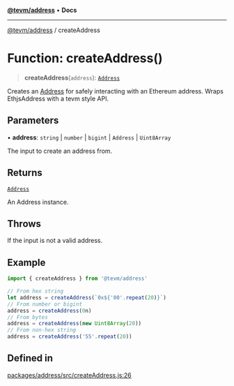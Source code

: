 [**@tevm/address**](../README.md) • **Docs**

***

[@tevm/address](../globals.md) / createAddress

# Function: createAddress()

> **createAddress**(`address`): [`Address`](../classes/Address.md)

Creates an [Address](../classes/Address.md) for safely interacting with an Ethereum address.
Wraps EthjsAddress with a tevm style API.

## Parameters

• **address**: `string` \| `number` \| `bigint` \| `Address` \| `Uint8Array`

The input to create an address from.

## Returns

[`Address`](../classes/Address.md)

An Address instance.

## Throws

If the input is not a valid address.

## Example

```javascript
import { createAddress } from '@tevm/address'

// From hex string
let address = createAddress(`0x${'00'.repeat(20)}`)
// From number or bigint
address = createAddress(0n)
// From bytes
address = createAddress(new Uint8Array(20))
// From non-hex string
address = createAddress('55'.repeat(20))
```

## Defined in

[packages/address/src/createAddress.js:26](https://github.com/evmts/tevm-monorepo/blob/main/packages/address/src/createAddress.js#L26)
